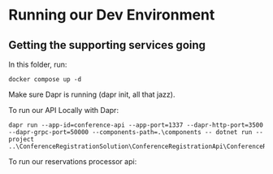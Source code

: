 # Running our Dev Environment

## Getting the supporting services going

In this folder, run:

```
docker compose up -d
```

Make sure Dapr is running (dapr init, all that jazz).

To run our API Locally with Dapr:

```
dapr run --app-id=conference-api --app-port=1337 --dapr-http-port=3500 --dapr-grpc-port=50000 --components-path=.\components -- dotnet run --project ..\ConferenceRegistrationSolution\ConferenceRegistrationApi\ConferenceRegistrationApi.csproj
```

To run our reservations processor api:

```

```